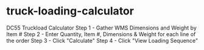 # truck-loading-calculator
DC55 Truckload Calculator
Step 1 - Gather WMS Dimensions and Weight by Item #
Step 2 - Enter Quantity, Item #, Dimensions & Weight for each line of the order
Step 3 - Click "Calculate"
Step 4 - Click "View Loading Sequence"
